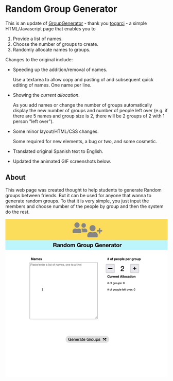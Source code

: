 # Random Group Generator

This is an update of [GroupGenerator](https://github.com/togarci/GroupGenerator) - thank you [togarci](https://github.com/togarci) - a simple HTML/Javascript page that enables you to 

1. Provide a list of names.
2. Choose the number of groups to create.
3. Randomly allocate names to groups.

Changes to the original include:

- Speeding up the addition/removal of names.

    Use a textarea to allow copy and pasting of and subsequent quick editing of names. One name per line.

- Showing the _current allocation_.

    As you add names or change the number of groups automatically display the new number of groups and number of people left over (e.g. if there are 5 names and group size is 2, there will be 2 groups of 2 with 1 person "left over").

- Some minor layout/HTML/CSS changes.

    Some required for new elements, a bug or two, and some cosmetic.

- Translated original Spanish text to English.

- Updated the animated GIF screenshots below.


## About

This web page was created thought to help students to generate Random groups between friends. But it can be used for anyone that wanna to generate random groups. To that it is very simple, you just input the members and choose number of the people by group and then the system do the rest.

![](assests/GroupGenerator.gif)